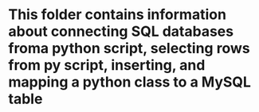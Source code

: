 # This folder contains information about connecting SQL databases froma python script, selecting rows from py script, inserting, and mapping a python class to a MySQL table
